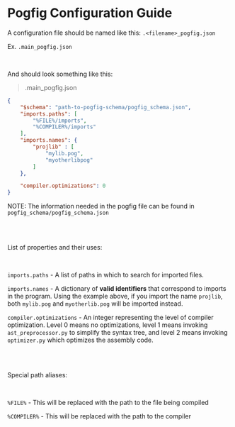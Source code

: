 # Pogfig Configuration Guide

A configuration file should be named like this: `.<filename>_pogfig.json`

Ex. `.main_pogfig.json`

<br/>

And should look something like this:

>.main_pogfig.json

```json
{
	"$schema": "path-to-pogfig-schema/pogfig_schema.json",
	"imports.paths": [
		"%FILE%/imports",
		"%COMPILER%/imports"
	],
	"imports.names": {
        "projlib" : [
            "mylib.pog",
            "myotherlibpog"
        ]
    },

	"compiler.optimizations": 0
}
```

NOTE: The information needed in the pogfig file can be found in `pogfig_schema/pogfig_schema.json`

<br/>
<br/>

List of properties and their uses:

<br/>


`imports.paths` - A list of paths in which to search for imported files.

`imports.names` - A dictionary of **valid identifiers** that correspond to imports in the program. Using the example above, if you import the name `projlib`, both `mylib.pog` and `myotherlib.pog` will be imported instead.

`compiler.optimizations` - An integer representing the level of compiler optimization. Level 0 means no optimizations, level 1 means invoking `ast_preprocessor.py` to simplify the syntax tree, and level 2 means invoking `optimizer.py` which optimizes the assembly code.

<br/>
<br/>

Special path aliases:

<br/>

`%FILE%` - This will be replaced with the path to the file being compiled

`%COMPILER%` - This will be replaced with the path to the compiler
